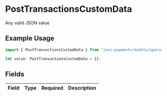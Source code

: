 # PostTransactionsCustomData

Any valid JSON value

## Example Usage

```typescript
import { PostTransactionsCustomData } from "jani-payments/models/operations";

let value: PostTransactionsCustomData = {};
```

## Fields

| Field       | Type        | Required    | Description |
| ----------- | ----------- | ----------- | ----------- |